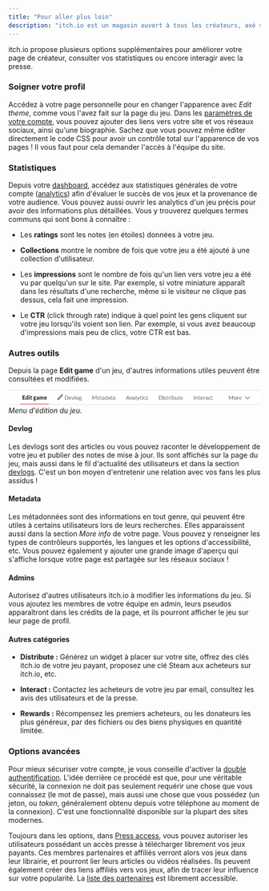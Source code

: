 ```yaml
---
title: "Pour aller plus loin"
description: "itch.io est un magasin ouvert à tous les créateurs, axé sur les jeux indépendants. Tout le monde peut devenir vendeur, concevoir ses pages et publier son contenu."
---
```


itch.io propose plusieurs options supplémentaires pour améliorer votre page de créateur, consulter vos statistiques ou encore interagir avec la presse.

### Soigner votre profil

Accédez à votre page personnelle pour en changer l'apparence avec *Edit theme*, comme vous l'avez fait sur la page du jeu. Dans les [paramètres de votre compte](https://itch.io/user/settings), vous pouvez ajouter des liens vers votre site et vos réseaux sociaux, ainsi qu'une biographie. Sachez que vous pouvez même éditer directement le code CSS pour avoir un contrôle total sur l'apparence de vos pages ! Il vous faut pour cela demander l'accès à l'équipe du site.

### Statistiques

Depuis votre [dashboard](https://itch.io/dashboard), accédez aux statistiques générales de votre compte ([analytics](https://itch.io/dashboard/analytics)) afin d'évaluer le succès de vos jeux et la provenance de votre audience. Vous pouvez aussi ouvrir les analytics d'un jeu précis pour avoir des informations plus détaillées. Vous y trouverez quelques termes communs qui sont bons à connaître :

- Les **ratings** sont les notes (en étoiles) données à votre jeu.

- **Collections** montre le nombre de fois que votre jeu a été ajouté à une collection d'utilisateur.

- Les **impressions** sont le nombre de fois qu'un lien vers votre jeu a été vu par quelqu'un sur le site. Par exemple, si votre miniature apparaît dans les résultats d'une recherche, même si le visiteur ne clique pas dessus, cela fait une impression.

- Le **CTR** (click through rate) indique à quel point les gens cliquent sur votre jeu lorsqu'ils voient son lien. Par exemple, si vous avez beaucoup d'impressions mais peu de clics, votre CTR est bas.

### Autres outils

Depuis la page **Edit game** d'un jeu, d'autres informations utiles peuvent être consultées et modifiées.

![](./menu-edition.png)
*Menu d'édition du jeu.*

#### Devlog

Les devlogs sont des articles ou vous pouvez raconter le développement de votre jeu et publier des notes de mise à jour. Ils sont affichés sur la page du jeu, mais aussi dans le fil d'actualité des utilisateurs et dans la section [devlogs](https://itch.io/devlogs). C'est un bon moyen d'entretenir une relation avec vos fans les plus assidus !

#### Metadata

Les métadonnées sont des informations en tout genre, qui peuvent être utiles à certains utilisateurs lors de leurs recherches. Elles apparaissent aussi dans la section *More info* de votre page. Vous pouvez y renseigner les types de contrôleurs supportés, les langues et les options d'accessibilité, etc. Vous pouvez également y ajouter une grande image d'aperçu qui s'affiche lorsque votre page est partagée sur les réseaux sociaux !

#### Admins

Autorisez d'autres utilisateurs itch.io à modifier les informations du jeu. Si vous ajoutez les membres de votre équipe en admin, leurs pseudos apparaîtront dans les crédits de la page, et ils pourront afficher le jeu sur leur page de profil.

#### Autres catégories

- **Distribute :** Générez un widget à placer sur votre site, offrez des clés itch.io de votre jeu payant, proposez une clé Steam aux acheteurs sur itch.io, etc.

- **Interact :** Contactez les acheteurs de votre jeu par email, consultez les avis des utilisateurs et de la presse.

- **Rewards :** Récompensez les premiers acheteurs, ou les donateurs les plus généreux, par des fichiers ou des biens physiques en quantité limitée.

### Options avancées

Pour mieux sécuriser votre compte, je vous conseille d'activer la [double authentification](https://itch.io/user/settings/two-factor-auth). L'idée derrière ce procédé est que, pour une véritable sécurité, la connexion ne doit pas seulement requérir une chose que vous connaissez (le mot de passe), mais aussi une chose que vous possédez (un jeton, ou *token*, généralement obtenu depuis votre téléphone au moment de la connexion). C'est une fonctionnalité disponible sur la plupart des sites modernes.

Toujours dans les options, dans [Press access](https://itch.io/user/settings/press), vous pouvez autoriser les utilisateurs possédant un accès presse à télécharger librement vos jeux payants. Ces membres partenaires et affiliés verront alors vos jeux dans leur librairie, et pourront lier leurs articles ou vidéos réalisées. Ils peuvent également créer des liens affiliés vers vos jeux, afin de tracer leur influence sur votre popularité. La [liste des partenaires](https://itch.io/partners/list) est librement accessible.
